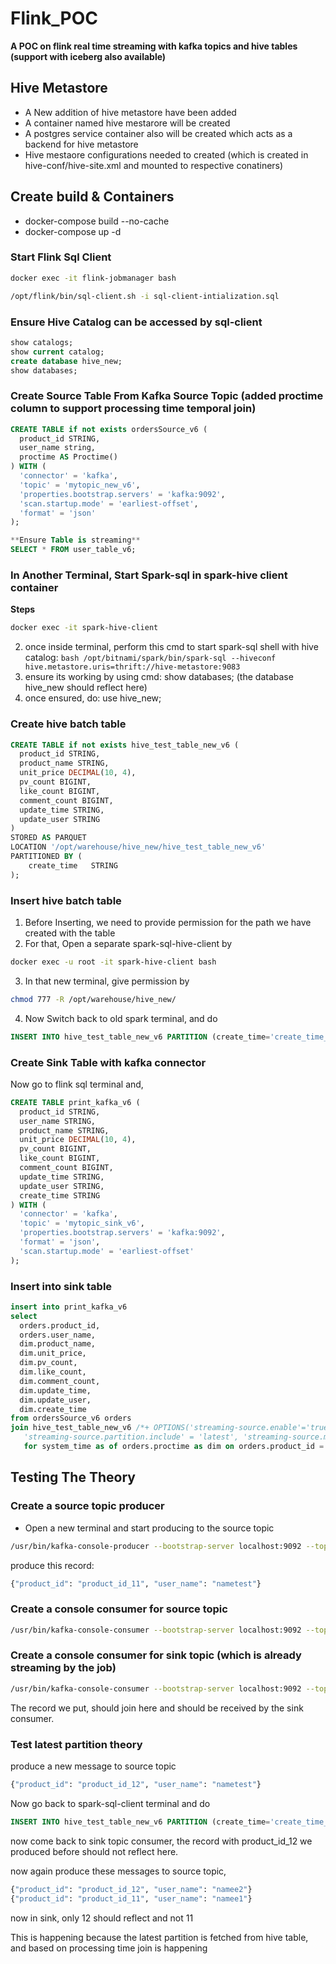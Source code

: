 # Flink_POC
**A POC on flink real time streaming with kafka topics and hive tables (support with iceberg also available)**


## Hive Metastore

- A New addition of hive metastore have been added
- A container named hive mestarore will be created
- A postgres service container also will be created which acts as a backend for hive metastore
- Hive mestaore configurations needed to created (which is created in hive-conf/hive-site.xml and mounted to respective conatiners)


## Create build & Containers
- docker-compose build --no-cache
- docker-compose up -d


### Start Flink Sql Client
```bash
docker exec -it flink-jobmanager bash
```

```bash
/opt/flink/bin/sql-client.sh -i sql-client-intialization.sql
```


### Ensure Hive Catalog can be accessed by sql-client
```sql
show catalogs;
show current catalog;
create database hive_new;
show databases;
```


### Create Source Table From Kafka Source Topic (added proctime column to support processing time temporal join)
```sql
CREATE TABLE if not exists ordersSource_v6 (
  product_id STRING,
  user_name string,
  proctime AS Proctime()
) WITH (
  'connector' = 'kafka',
  'topic' = 'mytopic_new_v6',
  'properties.bootstrap.servers' = 'kafka:9092',
  'scan.startup.mode' = 'earliest-offset',
  'format' = 'json'
);

**Ensure Table is streaming**
SELECT * FROM user_table_v6;
```


### In Another Terminal, Start Spark-sql in spark-hive client container

**Steps**

```bash
docker exec -it spark-hive-client
```
2. once inside terminal, perform this cmd to start spark-sql shell with hive catalog: ```bash /opt/bitnami/spark/bin/spark-sql --hiveconf hive.metastore.uris=thrift://hive-metastore:9083```
3. ensure its working by using cmd: show databases; (the database hive_new should reflect here)
4. once ensured, do: use hive_new;


### Create hive batch table
```sql
CREATE TABLE if not exists hive_test_table_new_v6 (
  product_id STRING,
  product_name STRING,
  unit_price DECIMAL(10, 4),
  pv_count BIGINT,
  like_count BIGINT,
  comment_count BIGINT,
  update_time STRING,
  update_user STRING
) 
STORED AS PARQUET 
LOCATION '/opt/warehouse/hive_new/hive_test_table_new_v6'
PARTITIONED BY (
    create_time   STRING
);
```


### Insert hive batch table

1. Before Inserting, we need to provide permission for the path we have created with the table
2. For that, Open a separate spark-sql-hive-client by
```bash
docker exec -u root -it spark-hive-client bash
```
3. In that new terminal, give permission by
```bash
chmod 777 -R /opt/warehouse/hive_new/
```
4. Now Switch back to old spark terminal, and do

```sql
INSERT INTO hive_test_table_new_v6 PARTITION (create_time='create_time_1') VALUES ('product_id_11', 'product_name_11', 1.2345, 100, 50, 20, '2023-11-25 02:10:58', 'update_user_1');
```

### Create Sink Table with kafka connector

Now go to flink sql terminal and,

```sql
CREATE TABLE print_kafka_v6 (
  product_id STRING,
  user_name STRING,
  product_name STRING,
  unit_price DECIMAL(10, 4),
  pv_count BIGINT,
  like_count BIGINT,
  comment_count BIGINT,
  update_time STRING,
  update_user STRING,
  create_time STRING
) WITH (
  'connector' = 'kafka',
  'topic' = 'mytopic_sink_v6',
  'properties.bootstrap.servers' = 'kafka:9092',
  'format' = 'json',
  'scan.startup.mode' = 'earliest-offset'
);
``` 




### Insert into sink table
```sql
insert into print_kafka_v6
select
  orders.product_id,
  orders.user_name,
  dim.product_name,
  dim.unit_price,
  dim.pv_count,
  dim.like_count,
  dim.comment_count,
  dim.update_time,
  dim.update_user,
  dim.create_time
from ordersSource_v6 orders
join hive_test_table_new_v6 /*+ OPTIONS('streaming-source.enable'='true',
   'streaming-source.partition.include' = 'latest', 'streaming-source.monitor-interval' = '15 s') */     
   for system_time as of orders.proctime as dim on orders.product_id = dim.product_id;
```

## Testing The Theory

### Create a source topic producer

- Open a new terminal and start producing to the source topic

```bash 
/usr/bin/kafka-console-producer --bootstrap-server localhost:9092 --topic mytopic_new_v6
```

produce this record:

```bash
{"product_id": "product_id_11", "user_name": "nametest"}
```

### Create a console consumer for source topic

```bash
/usr/bin/kafka-console-consumer --bootstrap-server localhost:9092 --topic mytopic_new_v6 --from-beginning
```

### Create a console consumer for sink topic (which is already streaming by the job)

```bash
/usr/bin/kafka-console-consumer --bootstrap-server localhost:9092 --topic mytopic_sink_v6 --from-beginning
```

The record we put, should join here and should be received by the sink consumer.


### Test latest partition theory

produce a new message to source topic

```bash
{"product_id": "product_id_12", "user_name": "nametest"}
```

Now go back to spark-sql-client terminal and do

```sql
INSERT INTO hive_test_table_new_v6 PARTITION (create_time='create_time_2') VALUES ('product_id_12', 'product_name_12', 1.2345, 100, 50, 20, '2023-11-25 02:10:58', 'update_user_1');
```

now come back to sink topic consumer, the record with product_id_12 we produced before should not reflect here.

now again produce these messages to source topic,

```bash
{"product_id": "product_id_12", "user_name": "namee2"}
{"product_id": "product_id_11", "user_name": "namee1"}
```

now in sink, only 12 should reflect and not 11

This is happening because the latest partition is fetched from hive table, and based on processing time join is happening